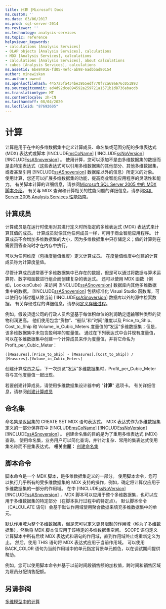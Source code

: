 ```yaml
---
title: 计算 |Microsoft Docs
ms.custom: ''
ms.date: 03/06/2017
ms.prod: sql-server-2014
ms.reviewer: ''
ms.technology: analysis-services
ms.topic: reference
helpviewer_keywords:
- calculations [Analysis Services]
- OLAP objects [Analysis Services], calculations
- MDX [Analysis Services], calculations
- calculations [Analysis Services], about calculations
- cubes [Analysis Services], calculations
ms.assetid: 6be84916-fd05-4efc-ab98-6adbbad80154
author: minewiskan
ms.author: owend
ms.openlocfilehash: 4457a5fa434be3865edf770f7ca69a676c051893
ms.sourcegitcommit: ad4d92dce894592a259721a1571b1d8736abacdb
ms.translationtype: MT
ms.contentlocale: zh-CN
ms.lasthandoff: 08/04/2020
ms.locfileid: "87692605"
---
```

# <a name="calculations"></a>计算
  计算是用于在中的多维数据集中定义计算成员、命名集或范围分配的多维表达式 (MDX) 表达式或脚本 [!INCLUDE[msCoName](../../includes/msconame-md.md)] [!INCLUDE[ssNoVersion](../../includes/ssnoversion-md.md)] [!INCLUDE[ssASnoversion](../../includes/ssasnoversion-md.md)] 。 使用计算，您可以添加不是由多维数据集的数据而是由特定表达式（这些表达式可以引用多维数据集的其他部分、其他多维数据集，或者甚至引用 [!INCLUDE[ssASnoversion](../../includes/ssasnoversion-md.md)] 数据库以外的信息）所定义的对象。 使用计算，您还可以扩展多维数据集的功能，提高商业智能应用程序的灵活性和能力。 有关脚本计算的详细信息，请参阅[Microsoft SQL Server 2005 中的 MDX 脚本介绍](https://go.microsoft.com/fwlink/?LinkId=81892)。 有关与 MDX 查询和计算相关的性能问题的详细信息，请参阅[SQL Server 2005 Analysis Services 性能指南](https://docsbay.net/Microsoft-SQL-Server-2005-Analysis-Services-Performance-Guide)。  
  
## <a name="calculated-members"></a>计算成员  
 计算成员是在运行时使用对其进行定义时所指定的多维表达式 (MDX) 表达式来计算其值的成员。 计算成员就像其他任何成员一样，可用于商业智能应用程序。 计算成员不会增加多维数据集的大小，因为多维数据集中只存储定义；值的计算则在需要回答查询时才在内存中执行。  
  
 可以为任何维度（包括度量值维度）定义计算成员。 在度量值维度中创建的计算成员称为计算度量值。  
  
 尽管计算成员通常基于多维数据集中已存在的数据，但是可以通过将数据与算术运算符、数字和函数进行组合而创建复杂的表达式。 还可以使用 MDX 函数（例如，LookupCube）来访问 [!INCLUDE[ssASnoversion](../../includes/ssasnoversion-md.md)] 数据库内其他多维数据集中的数据。 [!INCLUDE[ssASnoversion](../../includes/ssasnoversion-md.md)] 包括标准化 Visual Studio 函数库，可以使用存储过程从除当前 [!INCLUDE[ssASnoversion](../../includes/ssasnoversion-md.md)] 数据库以外的源中检索数据。 有关存储过程的详细信息，请参阅[定义存储过程](../multidimensional-models-extending-olap-stored-procedures/defining-stored-procedures.md)。  
  
 例如，假设货运公司的行政人员希望基于每体积单位的利润确定运输哪种类型的货物利润更高。 他们使用包含“货物”、“船队”和“时间”维度以及 Price_to_Ship、Cost_to_Ship 和 Volume_in_Cubic_Meters 度量值的“发运”多维数据集；但是，该多维数据集中未包含盈利率的度量值。 通过在下列表达式中合并现有度量值，可以在多维数据集中创建一个计算成员来作为度量值，并将它命名为 Profit_per_Cubic_Meter：  
  
```  
([Measures].[Price_to_Ship] - [Measures].[Cost_to_Ship]) /  
[Measures].[Volume_in_Cubic_Meters]  
```  
  
 创建计算成员之后，下一次浏览“发运”多维数据集时，Profit_per_Cubic_Meter 将与其他度量值一起出现。  
  
 若要创建计算成员，请使用多维数据集设计器中的 "**计算**" 选项卡。 有关详细信息，请参阅[创建计算成员](../multidimensional-models/create-calculated-members.md)  
  
## <a name="named-sets"></a>命名集  
 命名集是返回集的 CREATE SET MDX 语句表达式。 MDX 表达式作为多维数据集定义的一部分保存在中 [!INCLUDE[msCoName](../../includes/msconame-md.md)] [!INCLUDE[ssNoVersion](../../includes/ssnoversion-md.md)] [!INCLUDE[ssASnoversion](../../includes/ssasnoversion-md.md)] 。 创建命名集的目的是为了重用多维表达式 (MDX) 查询。 使用命名集，业务用户可以简化查询，并针对复杂、常用的集表达式使用集名称而不是集表达式。 **相关主题：** [创建命名集](../multidimensional-models/create-named-sets.md)  
  
## <a name="script-commands"></a>脚本命令  
 脚本命令是一个 MDX 脚本，是多维数据集定义的一部分。 使用脚本命令，您可以执行几乎所有的受多维数据集的 MDX 支持的操作，例如，确定将计算仅应用于多维数据集的一部分的作用域。 在中 [!INCLUDE[ssNoVersion](../../includes/ssnoversion-md.md)] [!INCLUDE[ssASnoversion](../../includes/ssasnoversion-md.md)] ，MDX 脚本可以应用于整个多维数据集，也可以应用于多维数据集的特定部分（在脚本执行过程中的特定点）。 默认脚本命令（CALCULATE 语句）会基于默认作用域使用聚合数据来填充多维数据集中的单元。  
  
 默认作用域为整个多维数据集，但是您可以定义更具限制的作用域（称为子多维数据集），然后将 MDX 脚本仅应用于该特定的多维数据集空间。 SCOPE 语句定义计算脚本中所有后续 MDX 表达式和语句的作用域，直到作用域终止或重新定义为止。 然后，使用 THIS 语句将 MDX 表达式应用于当前作用域。 可以使用 BACK_COLOR 语句为当前作用域中的单元指定背景单元颜色，以在调试期间提供帮助。  
  
 例如，您可以使用脚本命令并基于以前时间段销售额的加权值，跨时间和销售区域为雇员分配销售配额。  
  
## <a name="see-also"></a>另请参阅  
 [多维模型中的计算](../multidimensional-models/calculations-in-multidimensional-models.md)  
  
  
